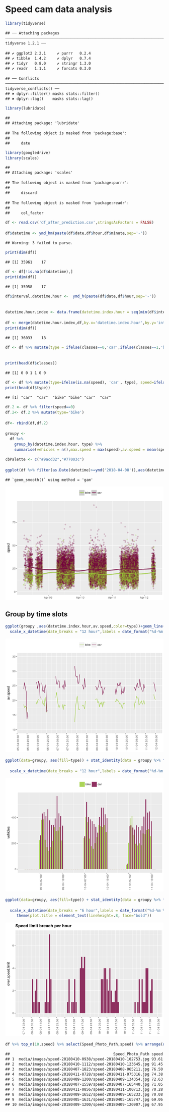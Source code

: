 Speed cam data analysis
================

``` r
library(tidyverse)
```

    ## ── Attaching packages ───────────────────────────────────────────────────────────────────────────────── tidyverse 1.2.1 ──

    ## ✔ ggplot2 2.2.1     ✔ purrr   0.2.4
    ## ✔ tibble  1.4.2     ✔ dplyr   0.7.4
    ## ✔ tidyr   0.8.0     ✔ stringr 1.3.0
    ## ✔ readr   1.1.1     ✔ forcats 0.3.0

    ## ── Conflicts ──────────────────────────────────────────────────────────────────────────────────── tidyverse_conflicts() ──
    ## ✖ dplyr::filter() masks stats::filter()
    ## ✖ dplyr::lag()    masks stats::lag()

``` r
library(lubridate)
```

    ## 
    ## Attaching package: 'lubridate'

    ## The following object is masked from 'package:base':
    ## 
    ##     date

``` r
library(googledrive)
library(scales)
```

    ## 
    ## Attaching package: 'scales'

    ## The following object is masked from 'package:purrr':
    ## 
    ##     discard

    ## The following object is masked from 'package:readr':
    ## 
    ##     col_factor

``` r
df <- read.csv('df_after_prediction.csv',stringsAsFactors = FALSE)

df$datetime <- ymd_hm(paste(df$date,df$hour,df$minute,sep='-'))
```

    ## Warning: 3 failed to parse.

``` r
print(dim(df))
```

    ## [1] 35961    17

``` r
df <- df[!is.na(df$datetime),]
print(dim(df))
```

    ## [1] 35958    17

``` r
df$interval.datetime.hour <-  ymd_h(paste(df$date,df$hour,sep='-'))


datetime.hour.index <- data.frame(datetime.index.hour = seq(min(df$interval.datetime.hour),max(df$interval.datetime.hour),by=60*60))

df <- merge(datetime.hour.index,df,by.x='datetime.index.hour',by.y='interval.datetime.hour',all.x = TRUE)
print(dim(df))
```

    ## [1] 36033    18

``` r
df <- df %>% mutate(type = ifelse(classes==0,'car',ifelse(classes==1,'bike','NA')))


print(head(df$classes))
```

    ## [1] 0 0 1 1 0 0

``` r
df <- df %>% mutate(type=ifelse(is.na(speed), 'car', type), speed=ifelse(is.na(speed),0,speed))
print(head(df$type))
```

    ## [1] "car"  "car"  "bike" "bike" "car"  "car"

``` r
df.2 <- df %>% filter(speed==0) 
df.2<- df.2 %>% mutate(type='bike')

df<- rbind(df,df.2)

groupy <-
  df %>%
    group_by(datetime.index.hour, type) %>%
    summarise(vehicles = n(),max.speed = max(speed),av.speed = mean(speed), over.speed.limit = sum(speed>50))
```

``` r
cbPalette <- c("#9acd32","#77003c")

ggplot(df %>% filter(as.Date(datetime)>=ymd('2018-04-08')),aes(datetime.index.hour,speed, color=type))+ geom_jitter(alpha=0.2)+geom_smooth()+theme(legend.position="top",legend.title=element_blank(),axis.title.x=element_blank())+scale_colour_manual(values=cbPalette)
```

    ## `geom_smooth()` using method = 'gam'

![](speedcam_files/figure-markdown_github/unnamed-chunk-2-1.png)

Group by time slots
-------------------

``` r
ggplot(groupy ,aes(datetime.index.hour,av.speed,color=type))+geom_line()+theme(axis.text.x = element_text(angle=90))+
  scale_x_datetime(date_breaks = "12 hour",labels = date_format("%d-%m %H:%M"))+theme(legend.position="top")+ylim(10,35)+theme(legend.position="top",legend.title=element_blank(),axis.title.x=element_blank())+scale_colour_manual(values=cbPalette)
```

![](speedcam_files/figure-markdown_github/unnamed-chunk-3-1.png)

``` r
ggplot(data=groupy, aes(fill=type)) + stat_identity(data = groupy %>% filter(datetime.index.hour>'2018-04-09' &
                                                                               datetime.index.hour<'2018-04-12'), aes(datetime.index.hour, vehicles), geom = "bar", alpha = 0.8,position = "dodge")+theme(axis.text.x = element_text(angle=90))+
  scale_x_datetime(date_breaks = "12 hour",labels = date_format("%d-%m %H:%M"))+theme(legend.position="top",legend.title=element_blank(),axis.title.x=element_blank())+scale_fill_manual(values=cbPalette)
```

![](speedcam_files/figure-markdown_github/unnamed-chunk-4-1.png)

``` r
ggplot(data=groupy, aes(fill=type)) + stat_identity(data = groupy %>% filter(datetime.index.hour>'2018-04-08' &
                                                                               datetime.index.hour<'2018-04-12' & type=='car'), aes(datetime.index.hour, over.speed.limit), geom = "bar", alpha = 0.8,position = "dodge")+theme(axis.text.x = element_text(angle=90))+
  scale_x_datetime(date_breaks = "6 hour",labels = date_format("%d-%m %H:%M"))+theme(legend.position="top",legend.title=element_blank(),axis.title.x=element_blank())+scale_fill_manual(values='#77003c')+theme(legend.position="none")+ggtitle("Speed limit breach per hour") + 
     theme(plot.title = element_text(lineheight=.8, face="bold"))
```

![](speedcam_files/figure-markdown_github/unnamed-chunk-5-1.png)

``` r
df %>% top_n(10,speed) %>% select(Speed_Photo_Path,speed) %>% arrange(desc(speed))
```

    ##                                              Speed_Photo_Path speed
    ## 1  media/images/speed-20180410-0938/speed-20180410-102753.jpg 93.61
    ## 2  media/images/speed-20180410-1112/speed-20180410-123645.jpg 91.45
    ## 3  media/images/speed-20180407-1823/speed-20180408-065211.jpg 76.50
    ## 4  media/images/speed-20180411-0728/speed-20180411-075316.jpg 74.38
    ## 5  media/images/speed-20180409-1200/speed-20180409-134354.jpg 72.63
    ## 6  media/images/speed-20180407-1559/speed-20180407-165440.jpg 71.05
    ## 7  media/images/speed-20180411-0856/speed-20180411-100713.jpg 70.28
    ## 8  media/images/speed-20180409-1652/speed-20180409-165233.jpg 70.08
    ## 9  media/images/speed-20180405-1631/speed-20180405-165747.jpg 69.06
    ## 10 media/images/speed-20180409-1200/speed-20180409-120907.jpg 67.95
